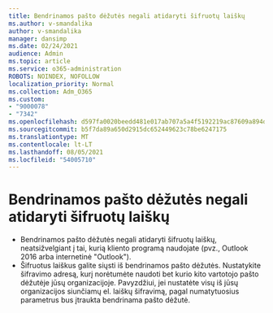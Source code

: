 ```yaml
---
title: Bendrinamos pašto dėžutės negali atidaryti šifruotų laiškų
ms.author: v-smandalika
author: v-smandalika
manager: dansimp
ms.date: 02/24/2021
audience: Admin
ms.topic: article
ms.service: o365-administration
ROBOTS: NOINDEX, NOFOLLOW
localization_priority: Normal
ms.collection: Adm_O365
ms.custom:
- "9000078"
- "7342"
ms.openlocfilehash: d597fa0020beedd481e017ab707a5a4f5192219ac87609a894d8ba7345ce3110
ms.sourcegitcommit: b5f7da89a650d2915dc652449623c78be6247175
ms.translationtype: MT
ms.contentlocale: lt-LT
ms.lasthandoff: 08/05/2021
ms.locfileid: "54005710"
---
```

# <a name="shared-mailboxes-cant-open-encrypted-messages"></a>Bendrinamos pašto dėžutės negali atidaryti šifruotų laiškų

- Bendrinamos pašto dėžutės negali atidaryti šifruotų laiškų, neatsižvelgiant į tai, kurią kliento programą naudojate (pvz., Outlook 2016 arba internetinė "Outlook").
- Šifruotus laiškus galite siųsti iš bendrinamos pašto dėžutės. Nustatykite šifravimo adresą, kurį norėtumėte naudoti bet kurio kito vartotojo pašto dėžutėje jūsų organizacijoje. Pavyzdžiui, jei nustatėte visų iš jūsų organizacijos siunčiamų el. laiškų šifravimą, pagal numatytuosius parametrus bus įtraukta bendrinama pašto dėžutė.
